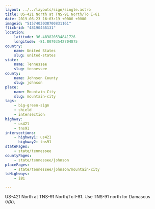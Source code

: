 ```yaml
---
layout: ../../layouts/sign/single.astro
title: US-421 North at TNS-91 North/To I-81
date: 2019-06-23 16:03:19 +0000 +0000
imageid: "5157403038700831161"
flickrid: "48190465131"
location:
    latitude: 36.483820534841726
    longitude: -81.80703542704875
country:
    name: United States
    slug: united-states
state:
    name: Tennessee
    slug: tennessee
county:
    name: Johnson County
    slug: johnson
place:
    name: Mountain City
    slug: mountain-city
tags:
    - big-green-sign
    - shield
    - intersection
highway:
    - us421
    - tns91
intersections:
    - highway1: us421
      highway2: tns91
statePages:
    - state/tennessee
countyPages:
    - state/tennessee/johnson
placePages:
    - state/tennessee/johnson/mountain-city
toHighways:
    - i81

---
```

US-421 North at TNS-91 North/To I-81.  Use TNS-91 north for Damascus (VA).